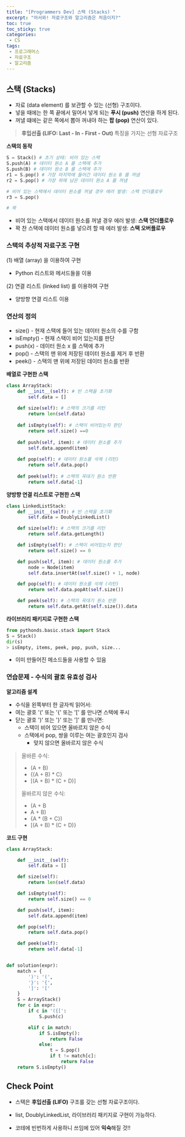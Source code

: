 ```yaml
---
title: "[Programmers Dev] 스택 (Stacks) "
excerpt: "어서와! 자료구조와 알고리즘은 처음이지?"
toc: true
toc_sticky: true
categories:
 - CS
tags:
 - 프로그래머스
 - 자료구조
 - 알고리즘
---
```


## 스택 (Stacks)

- 자료 (data element) 를 보관할 수 있는 (선형) 구조이다.
- 넣을 때에는 한 쪽 끝에서 밀어서 넣게 되는 **푸시 (push)** 연산을 하게 된다.
- 꺼낼 떄에는 같은 쪽에서 뽑아 꺼내야 하는 **팝 (pop)** 연산이 있다.

>**후입선출 (LIFO: Last - In - First - Out)** 특징을 가지는 선형 자료구조



**스택의 동작**

```python
S = Stack() # 초기 상태: 비어 있는 스택
S.push(A) # 데이터 원소 A 를 스택에 추가
S.push(B) # 데이터 원소 B 를 스택에 추가
r1 = S.pop() # 가장 마지막에 들어간 데이터 원소 B 를 꺼냄
r2 = S.pop() # 가장 위에 남은 데이터 원소 A 를 꺼냄

# 비어 있는 스택에서 데이터 원소를 꺼낼 경우 에러 발생: 스택 언더플로우
r3 = S.pop()

# 꽉
```

- 비어 있는 스택에서 데이터 원소를 꺼낼 경우 에러 발생: **스택 언더플로우**
- 꽉 찬 스택에 데이터 원소를 넣으려 할 때 에러 발생: **스택 오버플로우**



### 스택의 추상적 자료구조 구현

(1) 배열 (array) 을 이용하여 구현

- Python 리스트와 메서드들을 이용

(2) 연결 리스트 (linked list) 를 이용하여 구현

- 양방향 연결 리스트 이용



### 연산의 정의

- size() - 현재 스택에 들어 있는 데이터 원소의 수를 구함
- isEmpty() - 현재 스택이 비어 있는지를 판단
- push(x) - 데이터 원소 x 를 스택에 추가
- pop() - 스택의 맨 위에 저장된 데이터 원소를 제거 후 반환
- peek() - 스택의 맨 위에 저장된 데이터 원소를 반환



**배열로 구현한 스택**

```python
class ArrayStack:
	def __init__(self): # 빈 스택을 초기화
		self.data = [] 
        
	def size(self): # 스택의 크기를 리턴
		return len(self.data) 
    
	def isEmpty(self): # 스택이 비어있는지 판단
		return self.size() ==0 
    
	def push(self, item): # 데이터 원소를 추가
		self.data.append(item)
        
	def pop(self): # 데이터 원소를 삭제 (리턴)
		return self.data.pop()
    
	def peek(self): # 스택의 꼭대기 원소 반환
		return self.data[-1]
```



**양방향 연결 리스트로 구현한 스택**

```python
class LinkedListStack:
	def __init__(self): # 빈 스택을 초기화
		self.data = DoublyLinkedList()

	def size(self): # 스택의 크기를 리턴
		return self.data.getLength()

	def isEmpty(self): # 스택이 비어있는지 판단
		return self.size() == 0

	def push(self, item): # 데이터 원소를 추가
		node = Node(item)
		self.data.insertAt(self.size() + 1, node)

	def pop(self): # 데이터 원소를 삭제 (리턴)
		return self.data.popAt(self.size())

	def peek(self): # 스택의 꼭대기 원소 반환
		return self.data.getAt(self.size()).data
```



**라이브러리 패키지로 구현한 스택**

```python
from pythonds.basic.stack import Stack
S = Stack()
dir(s)
> isEmpty, items, peek, pop, push, size... 
```

- 이미 만들어진 메소드들을 사용할 수 있음



### 연습문제 - 수식의 괄호 유효성 검사

**알고리즘 설계**

 - 수식을 왼쪽부터 한 글자씩 읽어서:
 - 여는 괄호 '(' 또는 '{' 또는 '[' 를 만나면 스택에 푸시
 - 닫는 괄호 ')' 또는 '}' 또는 ']' 를 만나면:
   - 스택이 비어 있으면 올바르지 않은 수식
   - 스택에서 pop, 쌍을 이루는 여는 괄호인지 검사
     - 맞지 않으면 올바르지 않은 수식

> 올바른 수식:
> - (A + B)
> - {(A + B) * C}
> - [(A + B) * (C + D)]
>
> 올바르지 않은 수식:
> - (A + B
> - A + B)
> - {A * (B + C})
> - [(A + B) * (C + D)}



**코드 구현**

``` python
class ArrayStack:

    def __init__(self):
        self.data = []

    def size(self):
        return len(self.data)

    def isEmpty(self):
        return self.size() == 0

    def push(self, item):
        self.data.append(item)

    def pop(self):
        return self.data.pop()

    def peek(self):
        return self.data[-1]


def solution(expr):
    match = {
        ')': '(',
        '}': '{',
        ']': '['
    }
    S = ArrayStack()
    for c in expr:
        if c in '({[':
            S.push(c)

        elif c in match:
            if S.isEmpty():
                return False
            else:
                t = S.pop()
                if t != match[c]:
                    return False
    return S.isEmpty()
```



## Check Point

- 스택은 **후입선출 (LIFO)** 구조를 갖는 선형 자료구조이다.

- list, DoublyLinkedList, 라이브러리 패키지로 구현이 가능하다.
- 코테에 빈번하게 사용하니 쓰임에 있어 **익숙**해질 것!!
